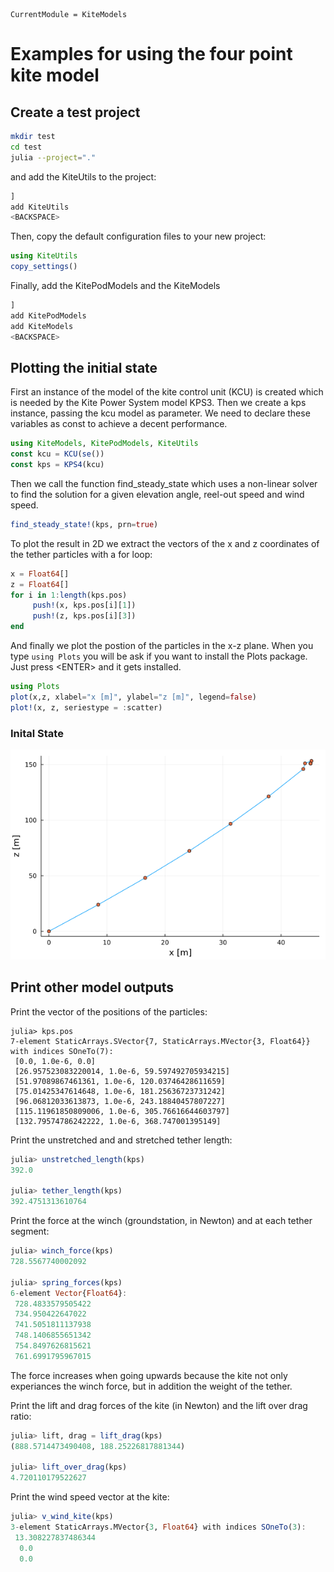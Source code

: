 ```@meta
CurrentModule = KiteModels
```
# Examples for using the four point kite model

## Create a test project
```bash
mkdir test
cd test
julia --project="."
```
and add the KiteUtils to the project:
```julia
]
add KiteUtils
<BACKSPACE>
```
Then, copy the default configuration files to your new project:
```julia
using KiteUtils
copy_settings()
```
Finally, add the KitePodModels and the KiteModels
```julia
]
add KitePodModels
add KiteModels
<BACKSPACE>
```

## Plotting the initial state
First an instance of the model of the kite control unit (KCU) is created which is needed by the Kite Power System model KPS3. Then we create a kps instance, passing the kcu model as parameter. We need to declare these variables as const to achieve a decent performance.
```julia
using KiteModels, KitePodModels, KiteUtils
const kcu = KCU(se())
const kps = KPS4(kcu)
```
Then we call the function find_steady_state which uses a non-linear solver to find the solution for a given elevation angle, reel-out speed and wind speed. 
```julia
find_steady_state!(kps, prn=true)
```
To plot the result in 2D we extract the vectors of the x and z coordinates of the tether particles with a for loop:
```julia
x = Float64[] 
z = Float64[]
for i in 1:length(kps.pos)
     push!(x, kps.pos[i][1])
     push!(z, kps.pos[i][3])
end
```
And finally we plot the postion of the particles in the x-z plane. When you type ```using Plots``` you will be ask if you want to install the Plots package. Just press \<ENTER\> and it gets installed.
```julia
using Plots
plot(x,z, xlabel="x [m]", ylabel="z [m]", legend=false)
plot!(x, z, seriestype = :scatter)
```
### Inital State
![Initial State](initial_state_4p.png)

## Print other model outputs
Print the vector of the positions of the particles:
```
julia> kps.pos
7-element StaticArrays.SVector{7, StaticArrays.MVector{3, Float64}} with indices SOneTo(7):
 [0.0, 1.0e-6, 0.0]
 [26.957523083220014, 1.0e-6, 59.597492705934215]
 [51.97089867461361, 1.0e-6, 120.03746428611659]
 [75.01425347614648, 1.0e-6, 181.25636723731242]
 [96.06812033613873, 1.0e-6, 243.18840457807227]
 [115.11961850809006, 1.0e-6, 305.76616644603797]
 [132.79574786242222, 1.0e-6, 368.747001395149]
```
Print the unstretched and and stretched tether length:
```julia
julia> unstretched_length(kps)
392.0

julia> tether_length(kps)
392.4751313610764
``` 
Print the force at the winch (groundstation, in Newton) and at each tether segment:
```julia
julia> winch_force(kps)
728.5567740002092

julia> spring_forces(kps)
6-element Vector{Float64}:
 728.4833579505422
 734.950422647022
 741.5051811137938
 748.1406855651342
 754.8497626815621
 761.6991795967015
```
The force increases when going upwards because the kite not only experiances the winch force, but in addition the weight of the tether.

Print the lift and drag forces of the kite (in Newton) and the lift over drag ratio:
```julia
julia> lift, drag = lift_drag(kps)
(888.5714473490408, 188.25226817881344)

julia> lift_over_drag(kps)
4.720110179522627
```
Print the wind speed vector at the kite:
```julia
julia> v_wind_kite(kps)
3-element StaticArrays.MVector{3, Float64} with indices SOneTo(3):
 13.308227837486344
  0.0
  0.0
```

